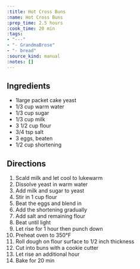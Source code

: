 ```yaml
---
:title: Hot Cross Buns
:name: Hot Cross Buns
:prep_time: 2.5 hours
:cook_time: 20 min
:tags:
- "---"
- "- GrandmaBrose"
- "- bread"
:source_kind: manual
:notes: []
---
```


## Ingredients
- 1large packet cake yeast
- 1/3 cup warm water
- 1/3 cup sugar
- 1/3 cup milk
- 3 1/2 cup flour
- 3/4 tsp salt
- 3 eggs, beaten
- 1/2 cup shortening


## Directions
1. Scald milk and let cool to lukewarm
2. Dissolve yeast in warm water
3. Add milk and sugar to yeast
4. Stir in 1 cup flour
5. Beat the eggs and blend in
6. Add the shortening gradually
7. Add salt and remaining flour
8. Beat until light
9. Let rise for 1 hour then punch down
10. Preheat oven to 350°F
11. Roll dough on flour surface to 1/2 inch thickness
12. Cut into buns with a cookie cutter
13. Let rise an additional hour
14. Bake for 20 min
